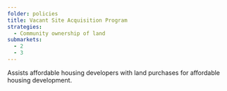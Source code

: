 ```yaml
---
folder: policies
title: Vacant Site Acquisition Program
strategies:
  - Community ownership of land
submarkets:
  - 2
  - 3
---
```

Assists affordable housing developers with land purchases for affordable housing development.